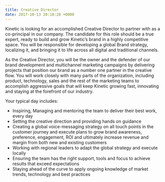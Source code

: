 ```yaml
---
title: Creative Director
date: 2017-10-13 20:18:28 +0000
---
```


Kinetic is looking for an accomplished Creative Director to partner with as a co-principal in our company. The candidate for this role should be a true expert, ready to build and grow Kinetic’s brand in a highly competitive space. You will be responsible for developing a global Brand strategy, localizing it, and bringing it to life across all digital and traditional channels.

As the Creative Director, you will be the owner and the defender of our brand development and multichannel marketing campaigns by delivering projects that position our brand as a number one partner in the creative flow. You will work closely with many parts of the organization, including product, technology, sales and the rest of the marketing teams to accomplish aggressive goals that will keep Kinetic growing fast, innovating and staying at the forefront of our industry.

Your typical day includes:
* Inspiring, Managing and mentoring the team to deliver their best work, every day
* Setting the creative direction and providing hands on guidance
* Creating a global voice-messaging strategy on all touch points in the customer journey and execute plans to grow brand awareness, preference, engagement, ROI and ultimately increase revenue and margin from both new and existing customers
* Working with regional leaders to adapt the global strategy and execute locally
* Ensuring the team has the right support, tools and focus to achieve results that exceed expectations
* Staying ahead of the curve to apply ongoing knowledge of market trends, technology and best practices
